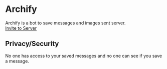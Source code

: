 # Archify
Archify is a bot to save messages and images sent server.<br />
<a href="https://discord.com/oauth2/authorize?client_id=936276333309337622&scope=bot%20applications.commands&permissions=1024" target="_blank">Invite to Server</a>
## Privacy/Security
No one has access to your saved messages and no one can see if you save a message. 

